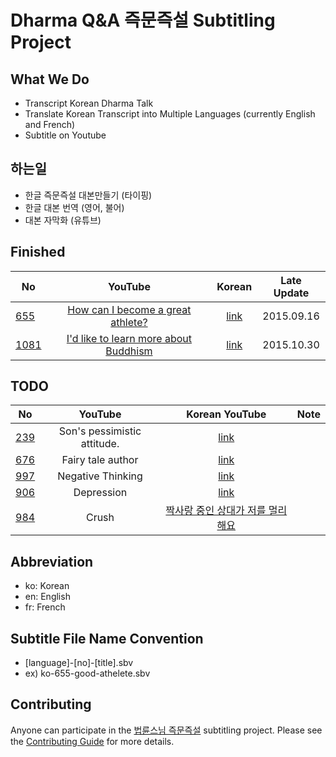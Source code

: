 # Dharma Q&amp;A 즉문즉설 Subtitling Project

## What We Do
* Transcript Korean Dharma Talk
* Translate Korean Transcript into Multiple Languages (currently English and French)
* Subtitle on Youtube

## 하는일
* 한글 즉문즉설 대본만들기 (타이핑)
* 한글 대본 번역 (영어, 불어)
* 대본 자막화 (유튜브)


## Finished

| No   | YouTube | Korean | Late Update |
| ---- |:-------:|:------:|:----:|
| [655](655) | [How can I become a great athlete?](https://www.youtube.com/watch?v=4GjfwfJxv9Q) | [link](https://www.youtube.com/watch?v=iVSjK141nao) | 2015.09.16 |
| [1081](1081) | [I'd like to learn more about Buddhism](https://www.youtube.com/watch?v=0owIgSNjhCU) | [link](https://www.youtube.com/watch?v=afD0MeWHHZs) | 2015.10.30 |


## TODO

| No   | YouTube | Korean YouTube | Note |
| ---- |:-------:|:------:|:----:|
| [239](239) | Son's pessimistic attitude. | [link](https://www.youtube.com/watch?v=CskTJVmwVy4) |  |
| [676](676) | Fairy tale author | [link](https://www.youtube.com/watch?v=EdbtYBtNHRA) |  |
| [997](997) | Negative Thinking | [link](https://www.youtube.com/watch?v=jdKgA928x08) |  |
| [906](906) | Depression | [link](https://www.youtube.com/watch?v=hZolBTemeGY) | |
| [984](984) | Crush | [짝사랑 중인 상대가 저를 멀리해요](https://www.youtube.com/watch?v=q1BMwtjyQmU) | |

## Abbreviation
* ko: Korean
* en: English
* fr: French

## Subtitle File Name Convention
* [language]-[no]-[title].sbv
* ex) ko-655-good-athelete.sbv

## Contributing
Anyone can participate in the [법륜스님 즉문즉설](https://www.youtube.com/user/jungtosociety/) subtitling project. Please see the [Contributing Guide](CONTRIBUTING.md) for more details.
